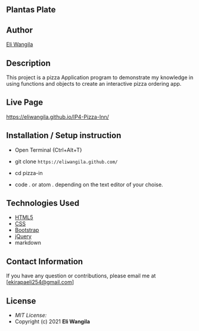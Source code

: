 ## Plantas Plate

## Author 
[Eli Wangila](https://github.com/eliwangila)

## Description

This project is a pizza Application program to demonstrate my knowledge in using functions and objects to create an interactive pizza ordering app.


## Live Page 
https://eliwangila.github.io/IP4-Pizza-Inn/


## Installation / Setup instruction
* Open Terminal {Ctrl+Alt+T}

* git clone ```https://eliwangila.github.com/```

* cd pizza-in

* code . or atom . depending on the text editor of your choise.

## Technologies Used

* [HTML5](https://github.com/topics/html5)
* [CSS](https://github.com/topics/css3)
* [Bootstrap](https://github.com/topics/bootstrap)
* [jQuery](https://github.com/topics/javascript)
* markdown

## Contact Information 

If you have any question or contributions, please email me at [ekirapaeli254@gmail.com]

## License
* *MIT License:*
* Copyright (c) 2021 **Eli Wangila**